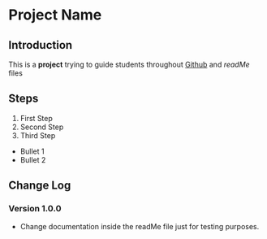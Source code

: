 # Project Name

## Introduction

This is a **project** trying to guide students throughout [Github](https://www.github.com) and *readMe* files

## Steps
1. First Step
2. Second Step
3. Third Step

- Bullet 1
- Bullet 2


## Change Log

### Version 1.0.0
  - Change documentation inside the readMe file just for testing purposes.
